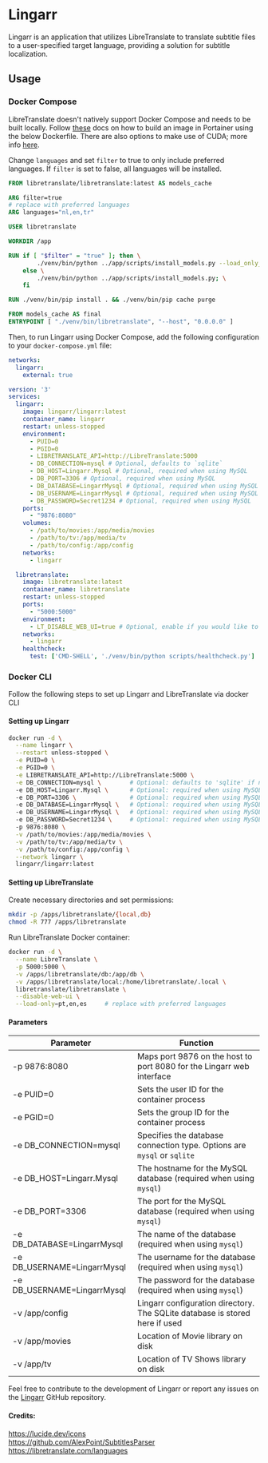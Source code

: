 ﻿# Lingarr

Lingarr is an application that utilizes LibreTranslate to translate subtitle files to a user-specified target language, providing a solution for subtitle localization.

## Usage

### Docker Compose

LibreTranslate doesn't natively support Docker Compose and needs to be built locally. Follow [these](https://docs.portainer.io/user/docker/images/build) docs on how to build an image in Portainer using the below Dockerfile. There are also options to make use of CUDA; more info [here](https://github.com/LibreTranslate/LibreTranslate).

Change `languages` and set `filter` to true to only include preferred languages. If `filter` is set to false, all languages will be installed.

```dockerfile
FROM libretranslate/libretranslate:latest AS models_cache

ARG filter=true
# replace with preferred languages
ARG languages="nl,en,tr"

USER libretranslate

WORKDIR /app

RUN if [ "$filter" = "true" ]; then \
        ./venv/bin/python ../app/scripts/install_models.py --load_only_lang_codes "$languages"; \
    else \
        ./venv/bin/python ../app/scripts/install_models.py; \
    fi

RUN ./venv/bin/pip install . && ./venv/bin/pip cache purge

FROM models_cache AS final
ENTRYPOINT [ "./venv/bin/libretranslate", "--host", "0.0.0.0" ]
```

Then, to run Lingarr using Docker Compose, add the following configuration to your `docker-compose.yml` file:

```yaml
networks:
  lingarr:
    external: true

version: '3'
services:
  lingarr:
    image: lingarr/lingarr:latest
    container_name: lingarr
    restart: unless-stopped
    environment:
      - PUID=0
      - PGID=0
      - LIBRETRANSLATE_API=http://LibreTranslate:5000
      - DB_CONNECTION=mysql # Optional, defaults to `sqlite`
      - DB_HOST=Lingarr.Mysql # Optional, required when using MySQL
      - DB_PORT=3306 # Optional, required when using MySQL
      - DB_DATABASE=LingarrMysql # Optional, required when using MySQL
      - DB_USERNAME=LingarrMysql # Optional, required when using MySQL
      - DB_PASSWORD=Secret1234 # Optional, required when using MySQL
    ports:
      - "9876:8080"
    volumes:
      - /path/to/movies:/app/media/movies
      - /path/to/tv:/app/media/tv
      - /path/to/config:/app/config
    networks:
      - lingarr

  libretranslate:
    image: libretranslate:latest
    container_name: libretranslate
    restart: unless-stopped
    ports:
      - "5000:5000"
    environment:
      - LT_DISABLE_WEB_UI=true # Optional, enable if you would like to make use of the LibreTranslate web interface 
    networks:
      - lingarr
    healthcheck:
      test: ['CMD-SHELL', './venv/bin/python scripts/healthcheck.py']
```

### Docker CLI

Follow the following steps to set up Lingarr and LibreTranslate via docker CLI

#### Setting up Lingarr
```bash
docker run -d \
  --name lingarr \
  --restart unless-stopped \
  -e PUID=0 \
  -e PGID=0 \
  -e LIBRETRANSLATE_API=http://LibreTranslate:5000 \
  -e DB_CONNECTION=mysql \        # Optional: defaults to 'sqlite' if not specified
  -e DB_HOST=Lingarr.Mysql \      # Optional: required when using MySQL
  -e DB_PORT=3306 \               # Optional: required when using MySQL
  -e DB_DATABASE=LingarrMysql \   # Optional: required when using MySQL
  -e DB_USERNAME=LingarrMysql \   # Optional: required when using MySQL
  -e DB_PASSWORD=Secret1234 \     # Optional: required when using MySQL
  -p 9876:8080 \
  -v /path/to/movies:/app/media/movies \
  -v /path/to/tv:/app/media/tv \
  -v /path/to/config:/app/config \
  --network lingarr \
  lingarr/lingarr:latest
```

#### Setting up LibreTranslate
Create necessary directories and set permissions:
```bash
mkdir -p /apps/libretranslate/{local,db}
chmod -R 777 /apps/libretranslate
```
Run LibreTranslate Docker container:
```bash
docker run -d \
  --name LibreTranslate \
  -p 5000:5000 \
  -v /apps/libretranslate/db:/app/db \
  -v /apps/libretranslate/local:/home/libretranslate/.local \
  libretranslate/libretranslate \
  --disable-web-ui \
  --load-only=pt,en,es     # replace with preferred languages
```

#### Parameters
| Parameter                   | Function                                                                    |
|-----------------------------|-----------------------------------------------------------------------------|
| -p 9876:8080                | Maps port 9876 on the host to port 8080 for the Lingarr web interface        |
| -e PUID=0                   | Sets the user ID for the container process                                  |
| -e PGID=0                   | Sets the group ID for the container process                                 |
| -e DB_CONNECTION=mysql      | Specifies the database connection type. Options are `mysql` or `sqlite`      |
| -e DB_HOST=Lingarr.Mysql    | The hostname for the MySQL database (required when using `mysql`)            |
| -e DB_PORT=3306             | The port for the MySQL database (required when using `mysql`)                |
| -e DB_DATABASE=LingarrMysql | The name of the database (required when using `mysql`)                 |
| -e DB_USERNAME=LingarrMysql | The username for the database (required when using `mysql`)                 |
| -e DB_USERNAME=LingarrMysql | The password for the database (required when using `mysql`)                 |
| -v /app/config              | Lingarr configuration directory. The SQLite database is stored here if used |
| -v /app/movies              | Location of Movie library on disk                                           |
| -v /app/tv                  | Location of TV Shows library on disk                                        |

Feel free to contribute to the development of Lingarr or report any issues on the [Lingarr](https://github.com/lingarr-translate/lingarr) GitHub repository.

#### Credits:
https://lucide.dev/icons  
https://github.com/AlexPoint/SubtitlesParser  
https://libretranslate.com/languages  
